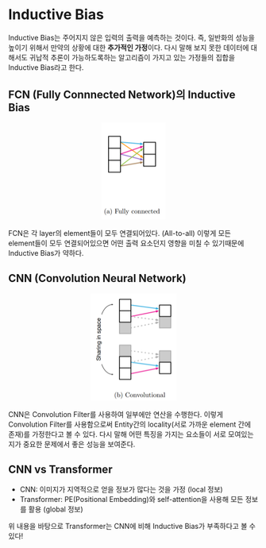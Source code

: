 # Inductive Bias

Inductive Bias는 주어지지 않은 입력의 출력을 예측하는 것이다. 즉, 일반화의 성능을 높이기 위해서 만약의 상황에 대한 **추가적인 가정**이다. 다시 말해 보지 못한 데이터에 대해서도 귀납적 추론이 가능하도록하는 알고리즘이 가지고 있는 가정들의 집합을 Inductive Bias라고 한다.

## FCN (Fully Connnected Network)의 Inductive Bias

<p align="center">
  <img src=imgs/01_0.png>
</p>

FCN은 각 layer의 element들이 모두 연결되어있다. (All-to-all) 이렇게 모든 element들이 모두 연결되어있으면 어떤 출력 요소던지 영향을 미칠 수 있기때문에 Inductive Bias가 약하다.

## CNN (Convolution Neural Network)

<p align="center">
  <img src=imgs/01_1.png>
</p>

CNN은 Convolution Filter를 사용하여 일부에만 연산을 수행한다. 이렇게 Convolution Filter를 사용함으로써 Entity간의 locality(서로 가까운 element 간에 존재)를 가정한다고 볼 수 있다. 다시 말해 어떤 특징을 가지는 요소들이 서로 모여있는지가 중요한 문제에서 좋은 성능을 보여준다.

## CNN vs Transformer

- CNN: 이미지가 지역적으로 얻을 정보가 많다는 것을 가정 (local 정보)
- Transformer: PE(Positional Embedding)와 self-attention을 사용해 모든 정보를 활용 (global 정보)

위 내용을 바탕으로 Transformer는 CNN에 비해 Inductive Bias가 부족하다고 볼 수 있다!